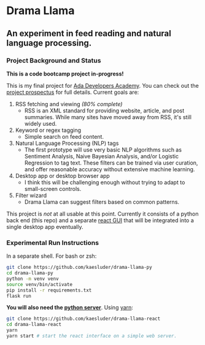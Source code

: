 # Drama Llama

## An experiment in feed reading and natural language processing.

### Project Background and Status

**This is a code bootcamp project in-progress!**

This is my final project for [Ada Developers Academy](https://adadevelopersacademy.org/). You can check out the [project prospectus](https://kaesluder.github.io/kae-garden-wiki/Ada_Capstone_Documentation/drama_llama_draft_2022-12-11/) for full details. Current goals are:

1.  RSS fetching and viewing _(80% complete)_
    - RSS is an XML standard for providing website, article, and post summaries.
      While many sites have moved away from RSS, it's still widely used.
2.  Keyword or regex tagging
    - Simple search on feed content.
3.  Natural Language Processing (NLP) tags
    - The first prototype will use very basic NLP algorithms such as Sentiment
      Analysis, Naive Bayesian Analysis, and/or Logistic Regression to tag text.
      These filters can be trained via user curation, and offer reasonable
      accuracy without extensive machine learning.
4.  Desktop app or desktop browser app
    - I think this will be challenging enough without trying to adapt to small-screen controls.
5.  Filter wizard
    - Drama Llama can suggest filters based on common patterns.

This project is _not_ at all usable at this point. Currently it consists of a python back end (this repo) and a separate [react GUI](https://github.com/kaesluder/drama-llama-react) that will be integrated into a single desktop app eventually.

### Experimental Run Instructions

In a separate shell. For bash or zsh:

```sh
git clone https://github.com/kaesluder/drama-llama-py
cd drama-llama-py
python -m venv venv
source venv/bin/activate
pip install -r requirements.txt
flask run
```

**You will also need the [python server](https://github.com/kaesluder/drama-llama-react)**. Using [yarn](https://yarnpkg.com/):

```sh
git clone https://github.com/kaesluder/drama-llama-react
cd drama-llama-react
yarn
yarn start # start the react interface on a simple web server.
```
